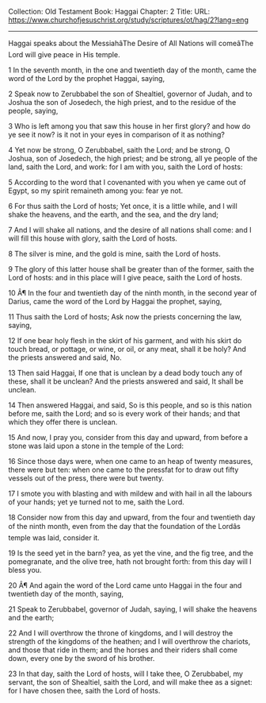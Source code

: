Collection: Old Testament
Book: Haggai
Chapter: 2
Title: 
URL: https://www.churchofjesuschrist.org/study/scriptures/ot/hag/2?lang=eng

---

Haggai speaks about the MessiahâThe Desire of All Nations will comeâThe Lord will give peace in His temple.

1 In the seventh month, in the one and twentieth day of the month, came the word of the Lord by the prophet Haggai, saying,

2 Speak now to Zerubbabel the son of Shealtiel, governor of Judah, and to Joshua the son of Josedech, the high priest, and to the residue of the people, saying,

3 Who is left among you that saw this house in her first glory? and how do ye see it now? is it not in your eyes in comparison of it as nothing?

4 Yet now be strong, O Zerubbabel, saith the Lord; and be strong, O Joshua, son of Josedech, the high priest; and be strong, all ye people of the land, saith the Lord, and work: for I am with you, saith the Lord of hosts:

5 According to the word that I covenanted with you when ye came out of Egypt, so my spirit remaineth among you: fear ye not.

6 For thus saith the Lord of hosts; Yet once, it is a little while, and I will shake the heavens, and the earth, and the sea, and the dry land;

7 And I will shake all nations, and the desire of all nations shall come: and I will fill this house with glory, saith the Lord of hosts.

8 The silver is mine, and the gold is mine, saith the Lord of hosts.

9 The glory of this latter house shall be greater than of the former, saith the Lord of hosts: and in this place will I give peace, saith the Lord of hosts.

10 Â¶ In the four and twentieth day of the ninth month, in the second year of Darius, came the word of the Lord by Haggai the prophet, saying,

11 Thus saith the Lord of hosts; Ask now the priests concerning the law, saying,

12 If one bear holy flesh in the skirt of his garment, and with his skirt do touch bread, or pottage, or wine, or oil, or any meat, shall it be holy? And the priests answered and said, No.

13 Then said Haggai, If one that is unclean by a dead body touch any of these, shall it be unclean? And the priests answered and said, It shall be unclean.

14 Then answered Haggai, and said, So is this people, and so is this nation before me, saith the Lord; and so is every work of their hands; and that which they offer there is unclean.

15 And now, I pray you, consider from this day and upward, from before a stone was laid upon a stone in the temple of the Lord:

16 Since those days were, when one came to an heap of twenty measures, there were but ten: when one came to the pressfat for to draw out fifty vessels out of the press, there were but twenty.

17 I smote you with blasting and with mildew and with hail in all the labours of your hands; yet ye turned not to me, saith the Lord.

18 Consider now from this day and upward, from the four and twentieth day of the ninth month, even from the day that the foundation of the Lordâs temple was laid, consider it.

19 Is the seed yet in the barn? yea, as yet the vine, and the fig tree, and the pomegranate, and the olive tree, hath not brought forth: from this day will I bless you.

20 Â¶ And again the word of the Lord came unto Haggai in the four and twentieth day of the month, saying,

21 Speak to Zerubbabel, governor of Judah, saying, I will shake the heavens and the earth;

22 And I will overthrow the throne of kingdoms, and I will destroy the strength of the kingdoms of the heathen; and I will overthrow the chariots, and those that ride in them; and the horses and their riders shall come down, every one by the sword of his brother.

23 In that day, saith the Lord of hosts, will I take thee, O Zerubbabel, my servant, the son of Shealtiel, saith the Lord, and will make thee as a signet: for I have chosen thee, saith the Lord of hosts.
